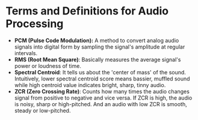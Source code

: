 # Terms and Definitions for Audio Processing

- **PCM (Pulse Code Modulation):** A method to convert analog audio signals into digital form by sampling the signal's amplitude at regular intervals.
- **RMS (Root Mean Square)**: Basically measures the average signal's power or loudness of time.
- **Spectral Centroid**: It tells us about the 'center of mass' of the sound. Intuitively, lower spectral centroid score means bassier, muffled sound while high centroid value indicates bright, sharp, tinny audio.
- **ZCR (Zero Crossing Rate)**: Counts how many times the audio changes signal from positive to negative and vice versa. If ZCR is high, the audio is noisy, sharp or high-pitched. And an audio with low ZCR is smooth, steady or low-pitched.
